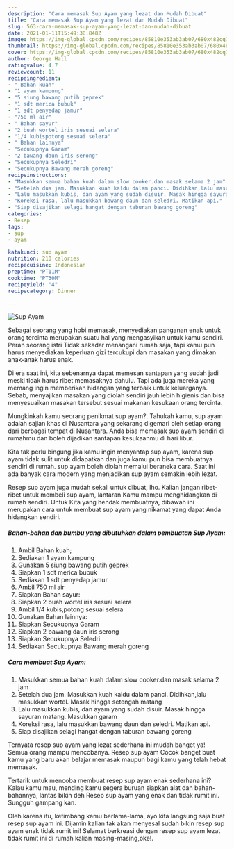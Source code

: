 ```yaml
---
description: "Cara memasak Sup Ayam yang lezat dan Mudah Dibuat"
title: "Cara memasak Sup Ayam yang lezat dan Mudah Dibuat"
slug: 563-cara-memasak-sup-ayam-yang-lezat-dan-mudah-dibuat
date: 2021-01-11T15:49:38.848Z
image: https://img-global.cpcdn.com/recipes/85810e353ab3ab07/680x482cq70/sup-ayam-foto-resep-utama.jpg
thumbnail: https://img-global.cpcdn.com/recipes/85810e353ab3ab07/680x482cq70/sup-ayam-foto-resep-utama.jpg
cover: https://img-global.cpcdn.com/recipes/85810e353ab3ab07/680x482cq70/sup-ayam-foto-resep-utama.jpg
author: George Hall
ratingvalue: 4.7
reviewcount: 11
recipeingredient:
- " Bahan kuah"
- "1 ayam kampung"
- "5 siung bawang putih geprek"
- "1 sdt merica bubuk"
- "1 sdt penyedap jamur"
- "750 ml air"
- " Bahan sayur"
- "2 buah wortel iris sesuai selera"
- "1/4 kubispotong sesuai selera"
- " Bahan lainnya"
- "Secukupnya Garam"
- "2 bawang daun iris serong"
- "Secukupnya Seledri"
- "Secukupnya Bawang merah goreng"
recipeinstructions:
- "Masukkan semua bahan kuah dalam slow cooker.dan masak selama 2 jam"
- "Setelah dua jam. Masukkan kuah kaldu dalam panci. Didihkan,lalu masukkan wortel. Masak hingga setengah matang"
- "Lalu masukkan kubis, dan ayam yang sudah disuir. Masak hingga sayuran matang. Masukkan garam"
- "Koreksi rasa, lalu masukkan bawang daun dan seledri. Matikan api."
- "Siap disajikan selagi hangat dengan taburan bawang goreng"
categories:
- Resep
tags:
- sup
- ayam

katakunci: sup ayam 
nutrition: 210 calories
recipecuisine: Indonesian
preptime: "PT11M"
cooktime: "PT30M"
recipeyield: "4"
recipecategory: Dinner

---
```



![Sup Ayam](https://img-global.cpcdn.com/recipes/85810e353ab3ab07/680x482cq70/sup-ayam-foto-resep-utama.jpg)

Sebagai seorang yang hobi memasak, menyediakan panganan enak untuk orang tercinta merupakan suatu hal yang mengasyikan untuk kamu sendiri. Peran seorang istri Tidak sekadar menangani rumah saja, tapi kamu pun harus menyediakan keperluan gizi tercukupi dan masakan yang dimakan anak-anak harus enak.

Di era  saat ini, kita sebenarnya dapat memesan santapan yang sudah jadi meski tidak harus ribet memasaknya dahulu. Tapi ada juga mereka yang memang ingin memberikan hidangan yang terbaik untuk keluarganya. Sebab, menyajikan masakan yang diolah sendiri jauh lebih higienis dan bisa menyesuaikan masakan tersebut sesuai makanan kesukaan orang tercinta. 



Mungkinkah kamu seorang penikmat sup ayam?. Tahukah kamu, sup ayam adalah sajian khas di Nusantara yang sekarang digemari oleh setiap orang dari berbagai tempat di Nusantara. Anda bisa memasak sup ayam sendiri di rumahmu dan boleh dijadikan santapan kesukaanmu di hari libur.

Kita tak perlu bingung jika kamu ingin menyantap sup ayam, karena sup ayam tidak sulit untuk didapatkan dan juga kamu pun bisa membuatnya sendiri di rumah. sup ayam boleh diolah memalui beraneka cara. Saat ini ada banyak cara modern yang menjadikan sup ayam semakin lebih lezat.

Resep sup ayam juga mudah sekali untuk dibuat, lho. Kalian jangan ribet-ribet untuk membeli sup ayam, lantaran Kamu mampu menghidangkan di rumah sendiri. Untuk Kita yang hendak membuatnya, dibawah ini merupakan cara untuk membuat sup ayam yang nikamat yang dapat Anda hidangkan sendiri.

<!--inarticleads1-->

##### Bahan-bahan dan bumbu yang dibutuhkan dalam pembuatan Sup Ayam:

1. Ambil  Bahan kuah;
1. Sediakan 1 ayam kampung
1. Gunakan 5 siung bawang putih geprek
1. Siapkan 1 sdt merica bubuk
1. Sediakan 1 sdt penyedap jamur
1. Ambil 750 ml air
1. Siapkan  Bahan sayur:
1. Siapkan 2 buah wortel iris sesuai selera
1. Ambil 1/4 kubis,potong sesuai selera
1. Gunakan  Bahan lainnya:
1. Siapkan Secukupnya Garam
1. Siapkan 2 bawang daun iris serong
1. Siapkan Secukupnya Seledri
1. Sediakan Secukupnya Bawang merah goreng




<!--inarticleads2-->

##### Cara membuat Sup Ayam:

1. Masukkan semua bahan kuah dalam slow cooker.dan masak selama 2 jam
1. Setelah dua jam. Masukkan kuah kaldu dalam panci. Didihkan,lalu masukkan wortel. Masak hingga setengah matang
1. Lalu masukkan kubis, dan ayam yang sudah disuir. Masak hingga sayuran matang. Masukkan garam
1. Koreksi rasa, lalu masukkan bawang daun dan seledri. Matikan api.
1. Siap disajikan selagi hangat dengan taburan bawang goreng




Ternyata resep sup ayam yang lezat sederhana ini mudah banget ya! Semua orang mampu mencobanya. Resep sup ayam Cocok banget buat kamu yang baru akan belajar memasak maupun bagi kamu yang telah hebat memasak.

Tertarik untuk mencoba membuat resep sup ayam enak sederhana ini? Kalau kamu mau, mending kamu segera buruan siapkan alat dan bahan-bahannya, lantas bikin deh Resep sup ayam yang enak dan tidak rumit ini. Sungguh gampang kan. 

Oleh karena itu, ketimbang kamu berlama-lama, ayo kita langsung saja buat resep sup ayam ini. Dijamin kalian tak akan menyesal sudah bikin resep sup ayam enak tidak rumit ini! Selamat berkreasi dengan resep sup ayam lezat tidak rumit ini di rumah kalian masing-masing,oke!.

